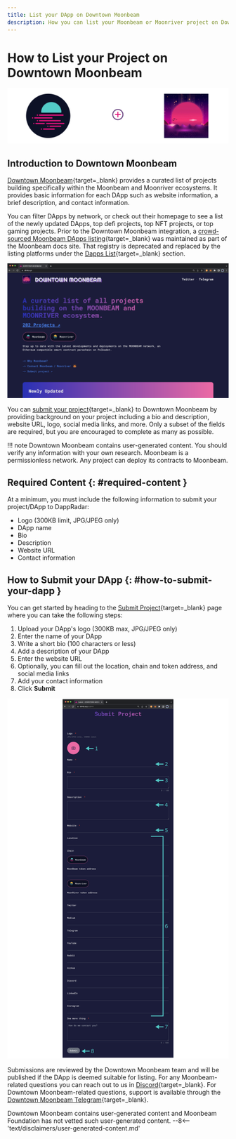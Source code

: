 ```yaml
---
title: List your DApp on Downtown Moonbeam
description: How you can list your Moonbeam or Moonriver project on Downtown Moonbeam, a listing platform for smart contracts and dapps deployed to Moonbeam and Moonriver.
---
```


# How to List your Project on Downtown Moonbeam
 
![Downtown Moonbeam banner image](/images/learn/dapps-list/dtmb/dtmb-banner.png)

## Introduction to Downtown Moonbeam 

[Downtown Moonbeam](https://www.dtmb.xyz/){target=_blank} provides a curated list of projects building specifically within the Moonbeam and Moonriver ecosystems. It provides basic information for each DApp such as website information, a brief description, and contact information.

You can filter DApps by network, or check out their homepage to see a list of the newly updated DApps, top defi projects, top NFT projects, or top gaming projects. Prior to the Downtown Moonbeam integration, a [crowd-sourced Moonbeam DApps listing](https://github.com/PureStake/moonbeam-project-directory){target=_blank} was maintained as part of the Moonbeam docs site. That registry is deprecated and replaced by the listing platforms under the [Dapps List](/learn/dapps-list/){target=_blank} section. 

![Downtown Moonbeam Home Page](/images/learn/dapps-list/dtmb/dtmb-1.png)

You can [submit your project](https://www.dtmb.xyz/submit){target=_blank} to Downtown Moonbeam by providing background on your project including a bio and description, website URL, logo, social media links, and more. Only a subset of the fields are required, but you are encouraged to complete as many as possible. 

!!! note
    Downtown Moonbeam contains user-generated content. You should verify any information with your own research. Moonbeam is a permissionless network. Any project can deploy its contracts to Moonbeam.

## Required Content {: #required-content }

At a minimum, you must include the following information to submit your project/DApp to DappRadar:

 - Logo (300KB limit, JPG/JPEG only)
 - DApp name
 - Bio
 - Description
 - Website URL
 - Contact information

## How to Submit your DApp {: #how-to-submit-your-dapp }

You can get started by heading to the [Submit Project](https://www.dtmb.xyz/submit){target=_blank} page where you can take the following steps:

 1. Upload your DApp's logo (300KB max, JPG/JPEG only)  
 2. Enter the name of your DApp
 3. Write a short bio (100 characters or less)
 4. Add a description of your DApp
 5. Enter the website URL
 6. Optionally, you can fill out the location, chain and token address, and social media links
 7. Add your contact information
 8. Click **Submit**

![How to Submit your DApp](/images/learn/dapps-list/dtmb/dtmb-2.png)

Submissions are reviewed by the Downtown Moonbeam team and will be published if the DApp is deemed suitable for listing. For any Moonbeam-related questions you can reach out to us in [Discord](https://discord.gg/moonbeam){target=_blank}. For Downtown Moonbeam-related questions, support is available through the [Downtown Moonbeam Telegram](https://t.me/dtmb_xyz){target=_blank}.


<div class="page-disclaimer">
  Downtown Moonbeam contains user-generated content and Moonbeam Foundation has not vetted such user-generated content.
  --8<-- 'text/disclaimers/user-generated-content.md'
</div>